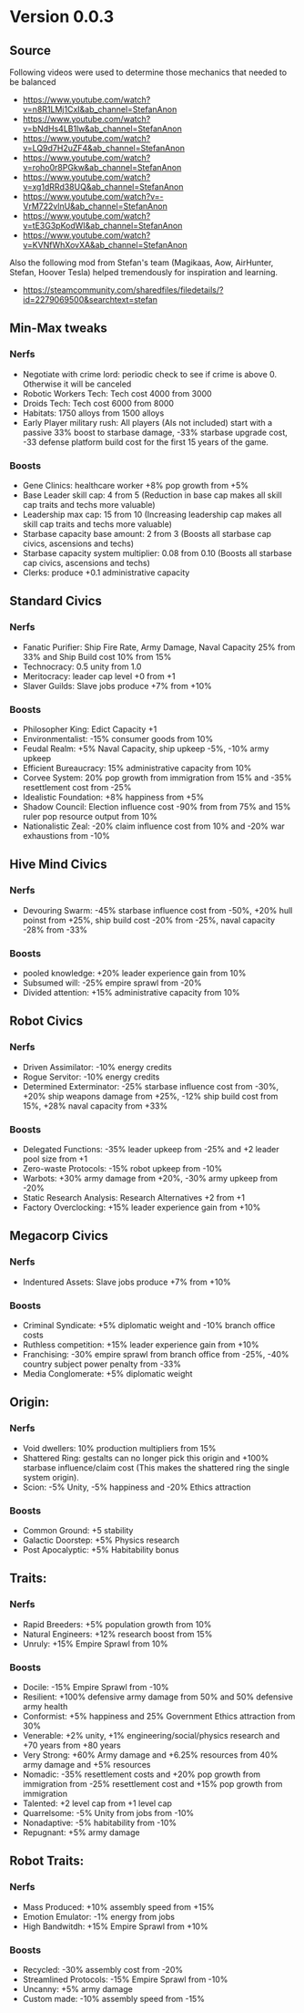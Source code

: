 # Version 0.0.3

## Source

Following videos were used to determine those mechanics that needed to be balanced

* https://www.youtube.com/watch?v=n8R1LMj1CxI&ab_channel=StefanAnon
* https://www.youtube.com/watch?v=bNdHs4LB1lw&ab_channel=StefanAnon
* https://www.youtube.com/watch?v=LQ9d7H2uZF4&ab_channel=StefanAnon
* https://www.youtube.com/watch?v=roho0r8PGkw&ab_channel=StefanAnon
* https://www.youtube.com/watch?v=xg1dRRd38UQ&ab_channel=StefanAnon
* https://www.youtube.com/watch?v=-VrM722vlnU&ab_channel=StefanAnon
* https://www.youtube.com/watch?v=tE3G3pKodWI&ab_channel=StefanAnon
* https://www.youtube.com/watch?v=KVNfWhXovXA&ab_channel=StefanAnon

Also the following mod from Stefan's team (Magikaas, Aow, AirHunter, Stefan, Hoover Tesla) helped tremendously for inspiration and learning.

* https://steamcommunity.com/sharedfiles/filedetails/?id=2279069500&searchtext=stefan

## Min-Max tweaks

### Nerfs
 * Negotiate with crime lord: periodic check to see if crime is above 0. Otherwise it will be canceled
 * Robotic Workers Tech: Tech cost 4000 from 3000
 * Droids Tech: Tech cost 6000 from 8000
 * Habitats: 1750 alloys from 1500 alloys
 * Early Player military rush: All players (AIs not included) start with a passive 33% boost to starbase damage, -33% starbase upgrade cost, -33 defense platform build cost for the first 15 years of the game.
 
### Boosts
 * Gene Clinics: healthcare worker +8% pop growth from +5%
 * Base Leader skill cap: 4 from 5 (Reduction in base cap makes all skill cap traits and techs more valuable)
 * Leadership max cap: 15 from 10 (Increasing leadership cap makes all skill cap traits and techs more valuable)
 * Starbase capacity base amount: 2 from 3 (Boosts all starbase cap civics, ascensions and techs)
 * Starbase capacity system multiplier: 0.08 from 0.10 (Boosts all starbase cap civics, ascensions and techs)
 * Clerks: produce +0.1 administrative capacity

## Standard Civics

### Nerfs
 * Fanatic Purifier: Ship Fire Rate, Army Damage, Naval Capacity 25% from 33% and Ship Build cost 10% from 15%
 * Technocracy: 0.5 unity from 1.0
 * Meritocracy: leader cap level +0 from +1
 * Slaver Guilds: Slave jobs produce +7% from +10%

### Boosts
 * Philosopher King: Edict Capacity +1
 * Environmentalist: -15% consumer goods from 10%
 * Feudal Realm: +5% Naval Capacity, ship upkeep -5%, -10% army upkeep
 * Efficient Bureaucracy: 15% administrative capacity from 10%
 * Corvee System: 20% pop growth from immigration from 15% and -35% resettlement cost from -25%
 * Idealistic Foundation: +8% happiness from +5%
 * Shadow Council: Election influence cost -90% from from 75% and 15% ruler pop resource output from 10%
 * Nationalistic Zeal: -20% claim influence cost from 10% and -20% war exhaustions from -10%

## Hive Mind Civics

### Nerfs
 * Devouring Swarm: -45% starbase influence cost from -50%, +20% hull poinst from +25%, ship build cost -20% from -25%, naval capacity -28% from -33%

### Boosts
 * pooled knowledge: +20% leader experience gain from 10%
 * Subsumed will: -25% empire sprawl from -20%
 * Divided attention: +15% administrative capacity from 10%

## Robot Civics

### Nerfs
 * Driven Assimilator: -10% energy credits
 * Rogue Servitor: -10% energy credits
 * Determined Exterminator: -25% starbase influence cost from -30%, +20% ship weapons damage from +25%, -12% ship build cost from 15%, +28% naval capacity from +33%

### Boosts
 * Delegated Functions: -35% leader upkeep from -25% and +2 leader pool size from +1
 * Zero-waste Protocols: -15% robot upkeep from -10%
 * Warbots: +30% army damage from +20%, -30% army upkeep from -20%
 * Static Research Analysis: Research Alternatives +2 from +1
 * Factory Overclocking: +15% leader experience gain from +10%

## Megacorp Civics

### Nerfs
 * Indentured Assets: Slave jobs produce +7% from +10%

### Boosts
 * Criminal Syndicate: +5% diplomatic weight and -10% branch office costs
 * Ruthless competition: +15% leader experience gain from +10%
 * Franchising: -30% empire sprawl from branch office from -25%, -40% country subject power penalty from -33%
 * Media Conglomerate: +5% diplomatic weight
 
## Origin:

### Nerfs
 * Void dwellers: 10% production multipliers from 15%
 * Shattered Ring: gestalts can no longer pick this origin and +100% starbase influence/claim cost (This makes the shattered ring the single system origin).
 * Scion: -5% Unity, -5% happiness and -20% Ethics attraction
 
### Boosts
 * Common Ground: +5 stability
 * Galactic Doorstep: +5% Physics research
 * Post Apocalyptic: +5% Habitability bonus
 
## Traits:

### Nerfs
 * Rapid Breeders: +5% population growth from 10%
 * Natural Engineers: +12% research boost from 15%
 * Unruly: +15% Empire Sprawl from 10%

### Boosts
 * Docile: -15% Empire Sprawl from -10%
 * Resilient: +100% defensive army damage from 50% and 50% defensive army health
 * Conformist: +5% happiness and 25% Government Ethics attraction from 30%
 * Venerable: +2% unity, +1% engineering/social/physics research and +70 years from +80 years
 * Very Strong: +60% Army damage and +6.25% resources from 40% army damage and +5% resources
 * Nomadic: -35% resettlement costs and +20% pop growth from immigration from -25% resettlement cost and +15% pop growth from immigration
 * Talented: +2 level cap from +1 level cap
 * Quarrelsome: -5% Unity from jobs from -10%
 * Nonadaptive: -5% habitability from -10%
 * Repugnant: +5% army damage
 
## Robot Traits:

### Nerfs
 * Mass Produced: +10% assembly speed from +15%
 * Emotion Emulator: -1% energy from jobs
 * High Bandwitdh: +15% Empire Sprawl from +10%

### Boosts
 * Recycled: -30% assembly cost from -20%
 * Streamlined Protocols: -15% Empire Sprawl from -10%
 * Uncanny: +5% army damage
 * Custom made: -10% assembly speed from -15%